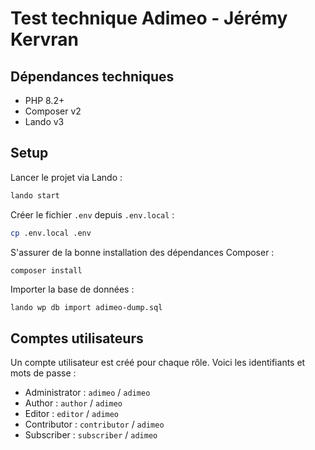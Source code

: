# Test technique Adimeo - Jérémy Kervran

## Dépendances techniques

* PHP 8.2+
* Composer v2
* Lando v3

## Setup

Lancer le projet via Lando :
```bash
lando start
```

Créer le fichier `.env` depuis `.env.local` :
```bash
cp .env.local .env
```

S'assurer de la bonne installation des dépendances Composer :
```bash
composer install
```

Importer la base de données :
```shell
lando wp db import adimeo-dump.sql
```

## Comptes utilisateurs

Un compte utilisateur est créé pour chaque rôle. Voici les identifiants et mots de passe :

* Administrator : `adimeo` / `adimeo`
* Author : `author` / `adimeo`
* Editor : `editor` / `adimeo`
* Contributor : `contributor` / `adimeo`
* Subscriber : `subscriber` / `adimeo`